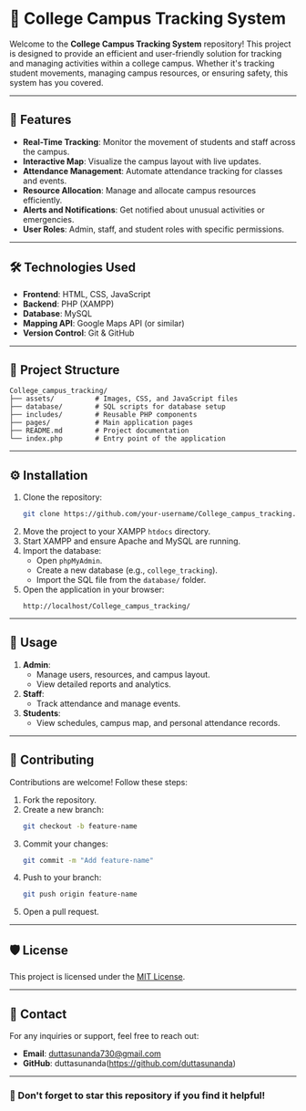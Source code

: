 # 📍 College Campus Tracking System

Welcome to the **College Campus Tracking System** repository! This project is designed to provide an efficient and user-friendly solution for tracking and managing activities within a college campus. Whether it's tracking student movements, managing campus resources, or ensuring safety, this system has you covered.

---

## 🚀 Features

- **Real-Time Tracking**: Monitor the movement of students and staff across the campus.
- **Interactive Map**: Visualize the campus layout with live updates.
- **Attendance Management**: Automate attendance tracking for classes and events.
- **Resource Allocation**: Manage and allocate campus resources efficiently.
- **Alerts and Notifications**: Get notified about unusual activities or emergencies.
- **User Roles**: Admin, staff, and student roles with specific permissions.

---

## 🛠️ Technologies Used

- **Frontend**: HTML, CSS, JavaScript
- **Backend**: PHP (XAMPP)
- **Database**: MySQL
- **Mapping API**: Google Maps API (or similar)
- **Version Control**: Git & GitHub

---

## 📂 Project Structure

```plaintext
College_campus_tracking/
├── assets/          # Images, CSS, and JavaScript files
├── database/        # SQL scripts for database setup
├── includes/        # Reusable PHP components
├── pages/           # Main application pages
├── README.md        # Project documentation
└── index.php        # Entry point of the application
```

---

## ⚙️ Installation

1. Clone the repository:
    ```bash
    git clone https://github.com/your-username/College_campus_tracking.git
    ```
2. Move the project to your XAMPP `htdocs` directory.
3. Start XAMPP and ensure Apache and MySQL are running.
4. Import the database:
    - Open `phpMyAdmin`.
    - Create a new database (e.g., `college_tracking`).
    - Import the SQL file from the `database/` folder.
5. Open the application in your browser:
    ```plaintext
    http://localhost/College_campus_tracking/
    ```

---

## 📖 Usage

1. **Admin**:
    - Manage users, resources, and campus layout.
    - View detailed reports and analytics.
2. **Staff**:
    - Track attendance and manage events.
3. **Students**:
    - View schedules, campus map, and personal attendance records.

---

## 🤝 Contributing

Contributions are welcome! Follow these steps:

1. Fork the repository.
2. Create a new branch:
    ```bash
    git checkout -b feature-name
    ```
3. Commit your changes:
    ```bash
    git commit -m "Add feature-name"
    ```
4. Push to your branch:
    ```bash
    git push origin feature-name
    ```
5. Open a pull request.

---

## 🛡️ License

This project is licensed under the [MIT License](LICENSE).

---

## 📧 Contact

For any inquiries or support, feel free to reach out:

- **Email**: duttasunanda730@gmail.com
- **GitHub**: duttasunanda(https://github.com/duttasunanda)

---

### 🌟 Don't forget to star this repository if you find it helpful!
